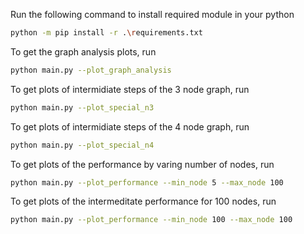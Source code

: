 Run the following command to install required module in your python 
```bash
python -m pip install -r .\requirements.txt
```


To get the graph analysis plots, run
```bash
python main.py --plot_graph_analysis
```


To get plots of intermidiate steps of the 3 node graph, run
```bash
python main.py --plot_special_n3
```


To get plots of intermidiate steps of the 4 node graph, run
```bash
python main.py --plot_special_n4
```

To get plots of the performance by varing number of nodes, run
```bash
python main.py --plot_performance --min_node 5 --max_node 100
```


To get plots of the intermeditate performance for 100 nodes, run
```bash
python main.py --plot_performance --min_node 100 --max_node 100
```